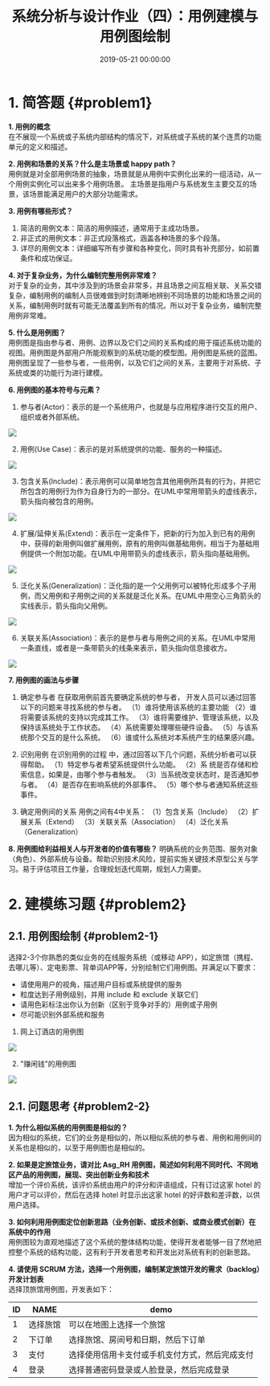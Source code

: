﻿---
layout: post
title: 系统分析与设计作业（四）：用例建模与用例图绘制
date: 2019-05-21 00:00:00
categories: 
- SAD-系统分析与设计
tags: 
- 系统分析与设计
- UML
description: 用例建模与用例图绘制。
---

# 1. 简答题  {#problem1}
**1. 用例的概念**            
在不展现一个系统或子系统内部结构的情况下，对系统或子系统的某个连贯的功能单元的定义和描述。

**2. 用例和场景的关系？什么是主场景或 happy path？**            
用例就是对全部用例场景的抽象，场景就是从用例中实例化出来的一组活动，从一个用例实例化可以出来多个用例场景。
主场景是指用户与系统发生主要交互的场景，该场景能满足用户的大部分功能需求。

**3. 用例有哪些形式？**    
1. 简洁的用例文本：简洁的用例描述，通常用于主成功场景。
2. 非正式的用例文本：非正式段落格式，涵盖各种场景的多个段落。
3. 详尽的用例文本：详细编写所有步骤和各种变化，同时具有补充部分，如前置条件和成功保证。

**4. 对于复杂业务，为什么编制完整用例非常难？**    
对于复杂的业务，其中涉及到的场景会非常多，并且场景之间互相关联、关系交错复杂，编制用例的编制人员很难做到时刻清晰地辨别不同场景的功能和场景之间的关系，编制用例时就有可能无法覆盖到所有的情况。所以对于复杂业务，编制完整用例非常难。

**5. 什么是用例图？**     
用例图是指由参与者、用例、边界以及它们之间的关系构成的用于描述系统功能的视图。用例图是外部用户所能观察到的系统功能的模型图。用例图是系统的蓝图。用例图呈现了一些参与者，一些用例，以及它们之间的关系，主要用于对系统、子系统或类的功能行为进行建模。

**6. 用例图的基本符号与元素？**    
1. 参与者(Actor)：表示的是一个系统用户，也就是与应用程序进行交互的用户、组织或者外部系统。

![](https://gitee.com/watchcat2k/pictures_base/raw/master/2019-05/2019-05-17-1.png)

2. 用例(Use Case)：表示的是对系统提供的功能、服务的一种描述。

![](https://gitee.com/watchcat2k/pictures_base/raw/master/2019-05/2019-05-17-2.png)

3. 包含关系(Include)：表示用例可以简单地包含其他用例所具有的行为，并把它所包含的用例行为作为自身行为的一部分。在UML中常用带箭头的虚线表示，箭头指向被包含的用例。

![](https://gitee.com/watchcat2k/pictures_base/raw/master/2019-05/2019-05-17-3.png)

4. 扩展/延伸关系(Extend)：表示在一定条件下，把新的行为加入到已有的用例中，获得的新用例叫做扩展用例，原有的用例叫做基础用例，相当于为基础用例提供一个附加功能。在UML中用带箭头的虚线表示，箭头指向基础用例。

![](https://gitee.com/watchcat2k/pictures_base/raw/master/2019-05/2019-05-17-4.png)

5. 泛化关系(Generalization)：泛化指的是一个父用例可以被特化形成多个子用例，而父用例和子用例之间的关系就是泛化关系。在UML中用空心三角箭头的实线表示，箭头指向父用例。

![](https://gitee.com/watchcat2k/pictures_base/raw/master/2019-05/2019-05-17-5.png)

6. 关联关系(Association)：表示的是参与者与用例之间的关系。在UML中常用一条直线，或者是一条带箭头的线条来表示，箭头指向信息接收方。

![](https://gitee.com/watchcat2k/pictures_base/raw/master/2019-05/2019-05-17-6.png)


**7. 用例图的画法与步骤**    
1. 确定参与者
在获取用例前首先要确定系统的参与者， 开发人员可以通过回答以下的问题来寻找系统的参与者。 
（1）谁将使用该系统的主要功能
（2）谁将需要该系统的支持以完成其工作。 
（3）谁将需要维护、管理该系统，以及保持该系统处于工作状态。 
（4）系统需要处理哪些硬件设备。 
（5）与该系统那个交互的是什么系统。 
（6）谁或什么系统对本系统产生的结果感兴趣。 

2. 识别用例
在识别用例的过程 中，通过回答以下几个问题，系统分析者可以获得帮助。 
（1）特定参与者希望系统提供什么功能。 
（2）系 统是否存储和检索信息，如果是，由哪个参与者触发。 
（3）当系统改变状态时，是否通知参与者。 
（4）是否存在影响系统的外部事件。 
（5）哪个参与者通知系统这些事件。 

3. 确定用例间的关系
用例之间有4中关系：
（1）包含关系（Include）
（2）扩展关系（Extend） 
（3）关联关系（Association） 
（4）泛化关系（Generalization） 

**8. 用例图给利益相关人与开发者的价值有哪些？**
明确系统的业务范围、服务对象（角色）、外部系统与设备。帮助识别技术风险，提前实施关键技术原型公关与学习。易于评估项目工作量，合理规划迭代周期，规划人力需要。


# 2. 建模练习题  {#problem2}
## 2.1. 用例图绘制  {#problem2-1}
选择2-3个你熟悉的类似业务的在线服务系统（或移动 APP），如定旅馆（携程、去哪儿等）、定电影票、背单词APP等，分别绘制它们用例图。并满足以下要求：
- 请使用用户的视角，描述用户目标或系统提供的服务
- 粒度达到子用例级别，并用 include 和 exclude 关联它们
- 请用色彩标注出你认为创新（区别于竞争对手的）用例或子用例
- 尽可能识别外部系统和服务

1. 网上订酒店的用例图

![](https://gitee.com/watchcat2k/pictures_base/raw/master/2019-05/2019-05-17-7.png)

2. "赚闲钱"的用例图

![](https://gitee.com/watchcat2k/pictures_base/raw/master/2019-05/2019-05-17-8.png)



## 2.1. 问题思考  {#problem2-2}
**1. 为什么相似系统的用例图是相似的？**    
因为相似的系统，它们的业务是相似的，所以相似系统的参与者、用例和用例间的关系也是相似的，以至于用例图也是相似的。 

**2. 如果是定旅馆业务，请对比 Asg_RH 用例图，简述如何利用不同时代、不同地区产品的用例图，展现、突出创新业务和技术**    
增加一个评价系统，该评价系统由用户的评分和评语组成，只有订过这家 hotel 的用户才可以评价，然后在选择 hotel 时显示出这家 hotel 的好评数和差评数，以供用户选择。

**3. 如何利用用例图定位创新思路（业务创新、或技术创新、或商业模式创新）在系统中的作用**     
用例图较为直观地描述了这个系统的整体结构功能，使得开发者能够一目了然地把控整个系统的结构功能，这有利于开发者思考和开发出对系统有利的创新思路。

**4. 请使用 SCRUM 方法，选择一个用例图，编制某定旅馆开发的需求（backlog）开发计划表**    
选择顶旅馆用例图，开发表如下：

| ID | NAME | demo |
|--|--|--|
| 1 | 选择旅馆 | 可以在地图上选择一个旅馆 |
| 2 | 下订单 | 选择旅馆、房间号和日期，然后下订单 |
| 3 | 支付 | 选择使用信用卡支付或手机支付方式，然后完成支付 |
| 4 | 登录 | 选择普通密码登录或人脸登录，然后完成登录 |

   
